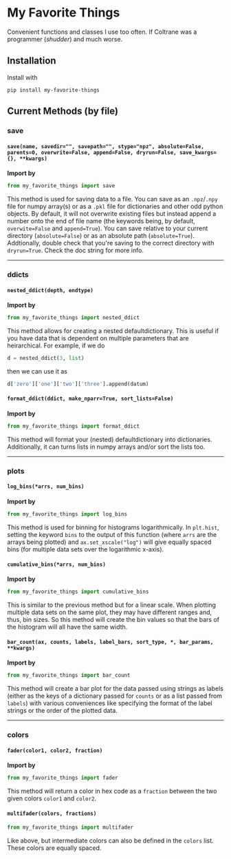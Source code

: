 # My Favorite Things
 Convenient functions and classes I use too often. If Coltrane was a programmer (_shudder_) and much worse.

## Installation
Install with
```
pip install my-favorite-things
```

## Current Methods (by file)
### save
#### `save(name, savedir="", savepath="", stype="npz", absolute=False, parents=0, overwrite=False, append=False, dryrun=False, save_kwargs={}, **kwargs)`
**Import by**
```python
from my_favorite_things import save
```
This method is used for saving data to a file. You can save as an `.npz`/`.npy` file for numpy array(s) or as a `.pkl` file for dictionaries and other odd python objects. By default, it will not overwrite existing files but instead append a number onto the end of file name (the keywords being, by default, `overwite=False` and `append=True`). You can save relative to your current directory (`absolute=False`) or as an absolute path (`absolute=True`). Addtionally, double check that you're saving to the correct directory with `dryrun=True`. Check the doc string for more info.

---

### ddicts
#### `nested_ddict(depth, endtype)`
**Import by**
```python
from my_favorite_things import nested_ddict
```
This method allows for creating a nested defaultdictionary. This is useful if you have data that is dependent on multiple parameters that are heirarchical. For example, if we do
```python
d = nested_ddict(3, list)
```
then we can use it as
```python
d['zero']['one']['two']['three'].append(datum)
```

#### `format_ddict(ddict, make_nparr=True, sort_lists=False)`
**Import by**
```python
from my_favorite_things import format_ddict
```
This method will format your (nested) defaultdictionary into dictionaries. Additionally, it can turns lists in numpy arrays and/or sort the lists too.

---

### plots
#### `log_bins(*arrs, num_bins)`
**Import by**
```python
from my_favorite_things import log_bins
```
This method is used for binning for histograms logarithmically. In `plt.hist`, setting the keyword `bins` to the output of this function (where `arrs` are the arrays being plotted) and `ax.set_xscale("log")` will give equally spaced bins (for multiple data sets over the logarithmic x-axis).

#### `cumulative_bins(*arrs, num_bins)`
**Import by**
```python
from my_favorite_things import cumulative_bins
```
This is similar to the previous method but for a linear scale. When plotting multiple data sets on the same plot, they may have different ranges and, thus, bin sizes. So this method will create the bin values so that the bars of the histogram will all have the same width.

#### `bar_count(ax, counts, labels, label_bars, sort_type, *, bar_params, **kwargs)`
**Import by**
```python
from my_favorite_things import bar_count
```
This method will create a bar plot for the data passed using strings as labels (either as the keys of a dictionary passed for `counts` or as a list passed from `labels`) with various conveniences like specifying the format of the label strings or the order of the plotted data.

---

### colors
#### `fader(color1, color2, fraction)`
**Import by**
```python
from my_favorite_things import fader
```
This method will return a color in hex code as a `fraction` between the two given colors `color1` and `color2`.

#### `multifader(colors, fractions)`
```python
from my_favorite_things import multifader
```
Like above, but intermediate colors can also be defined in the `colors` list. These colors are equally spaced.
